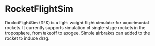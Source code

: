 # RocketFlightSim

RocketFlightSim (RFS) is a light-weight flight simulator for experimental rockets. It currently supports simulation of single-stage rockets in the troposphere, from takeoff to apogee. Simple airbrakes can added to the rocket to induce drag. 